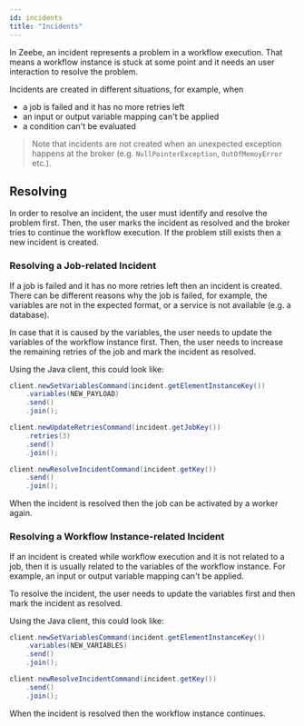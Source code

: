 ```yaml
---
id: incidents
title: "Incidents"
---
```


In Zeebe, an incident represents a problem in a workflow execution. That means a workflow instance is stuck at some point and it needs an user interaction to resolve the problem.

Incidents are created in different situations, for example, when

* a job is failed and it has no more retries left
* an input or output variable mapping can't be applied
* a condition can't be evaluated

> Note that incidents are not created when an unexpected exception happens at the broker (e.g. `NullPointerException`, `OutOfMemoyError` etc.).

## Resolving

In order to resolve an incident, the user must identify and resolve the problem first. Then, the user marks the incident as resolved and the broker tries to continue the workflow execution. If the problem still exists then a new incident is created.

### Resolving a Job-related Incident

If a job is failed and it has no more retries left then an incident is created. There can be different reasons why the job is failed, for example, the variables are not in the expected format, or a service is not available (e.g. a database).

In case that it is caused by the variables, the user needs to update the variables of the workflow instance first. Then, the user needs to increase the remaining retries of the job and mark the incident as resolved.


Using the Java client, this could look like:
```java
client.newSetVariablesCommand(incident.getElementInstanceKey())
    .variables(NEW_PAYLOAD)
    .send()
    .join();

client.newUpdateRetriesCommand(incident.getJobKey())
    .retries(3)
    .send()
    .join();

client.newResolveIncidentCommand(incident.getKey())
    .send()
    .join();        
```

When the incident is resolved then the job can be activated by a worker again.

### Resolving a Workflow Instance-related Incident

If an incident is created while workflow execution and it is not related to a job, then it is usually related to the variables of the workflow instance. For example, an input or output variable mapping can't be applied.

To resolve the incident, the user needs to update the variables first and then mark the incident as resolved.

Using the Java client, this could look like:
```java
client.newSetVariablesCommand(incident.getElementInstanceKey())
    .variables(NEW_VARIABLES)
    .send()
    .join();

client.newResolveIncidentCommand(incident.getKey())
    .send()
    .join();        
```

When the incident is resolved then the workflow instance continues.
